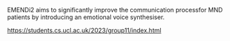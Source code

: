 EMENDi2 aims to significantly improve the communication processfor MND patients by introducing an emotional voice synthesiser.

https://students.cs.ucl.ac.uk/2023/group11/index.html

